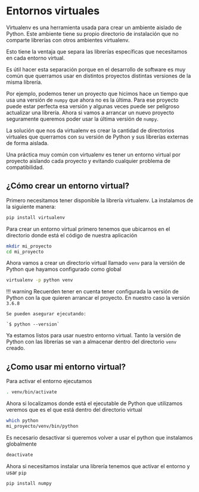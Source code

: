 Entornos virtuales
==================

Virtualenv es una herramienta usada para crear un ambiente aislado de Python.
Este ambiente tiene su propio directorio de instalación que no comparte
librerías con otros ambientes virtualenv.

Esto tiene la ventaja que separa las librerías específicas que necesitamos en
cada entorno virtual.

Es útil hacer esta separación porque en el desarrollo de software es muy común
que querramos usar en distintos proyectos distintas versiones de la misma
librería.

Por ejemplo, podemos tener un proyecto que hicimos hace un tiempo que usa una
versión de `numpy` que ahora no es la última. Para ese proyecto puede estar
perfecta esa versión y algunas veces puede ser peligroso actualizar una
librería. Ahora si vamos a arrancar un nuevo proyecto seguramente queremos poder
usar la última versión de `numpy`.

La solución que nos da virtualenv es crear la cantidad de directorios virtuales
que querramos con su versión de Python y sus librerías externas de forma
aislada.

Una práctica muy común con virtualenv es tener un entorno virtual por proyecto
aislando cada proyecto y evitando cualquier problema de compatibilidad.

## ¿Cómo crear un entorno virtual?

Primero necesitamos tener disponible la librería virtualenv. La instalamos de
la siguiente manera:

```bash
pip install virtualenv
```

Para crear un entorno virtual primero tenemos que ubicarnos en el directorio
donde está el código de nuestra aplicación

```bash
mkdir mi_proyecto
cd mi_proyecto
```

Ahora vamos a crear un directorio virtual llamado `venv` para la versión de
Python que hayamos configurado como global

```bash
virtualenv -p python venv
```

!!! warning
    Recuerden tener en cuenta tener configurada la versión de Python con la que
    quieren arrancar el proyecto. En nuestro caso la versión `3.6.8`

    Se pueden asegurar ejecutando:

    `$ python --version`

Ya estamos listos para usar nuestro entorno virtual. Tanto la versión de Python
con las librerías se van a almacenar dentro del directorio `venv` creado.

## ¿Como usar mi entorno virtual?

Para activar el entorno ejecutamos

```bash
. venv/bin/activate
```

Ahora si localizamos donde está el ejecutable de Python que utilizamos
veremos que es el que está dentro del directorio virtual

```bash
which python
mi_proyecto/venv/bin/python
```

Es necesario desactivar si queremos volver a usar el python que instalamos
globalmente

```bash
deactivate
```

Ahora si necesitamos instalar una librería tenemos que activar el entorno y
usar `pip`

```bash
pip install numpy
```
